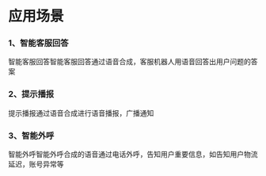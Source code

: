 # 应用场景

### 1、智能客服回答
智能客服回答智能客服回答通过语音合成，客服机器人用语音回答出用户问题的答案

### 2、提示播报
提示播报通过语音合成进行语音播报，广播通知

### 3、智能外呼
智能外呼智能外呼合成的语音通过电话外呼，告知用户重要信息，如告知用户物流延迟，账号异常等





